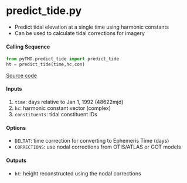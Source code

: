 predict_tide.py
===============

 - Predict tidal elevation at a single time using harmonic constants
 - Can be used to calculate tidal corrections for imagery  

#### Calling Sequence
```python
from pyTMD.predict_tide import predict_tide
ht = predict_tide(time,hc,con)
```
[Source code](https://github.com/tsutterley/pyTMD/blob/master/pyTMD/predict_tide.py)

#### Inputs
 1. `time`: days relative to Jan 1, 1992 (48622mjd)
 2. `hc`: harmonic constant vector (complex)
 3. `constituents`: tidal constituent IDs

#### Options
 - `DELTAT`: time correction for converting to Ephemeris Time (days)
 - `CORRECTIONS`: use nodal corrections from OTIS/ATLAS or GOT models

#### Outputs
 - `ht`: height reconstructed using the nodal corrections
